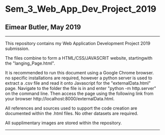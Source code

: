 # Sem_3_Web_App_Dev_Project_2019

## Eimear Butler, May 2019

--------

This repository contains my Web Application Development Project 2019 submission. 

The files combine to form a HTML/CSS/JAVASCRIT website, startingwith the "langing_Page.html".

It is recommended to run this document using a Google Chrome browser. no specific installations are required, however a python server is used to extract a .csv file and read it onto Javascript for the "externalData.html" page. Navigate to the folder the file is in and enter "python -m http.server" on the command line. Then access the page using the following link from your browser http://localhost:8000/externalData.html.

All references and sources used to support the code creation are documented within the .html files. No other datasets are required.

All supplimentary images are stored within the repository.

--------
